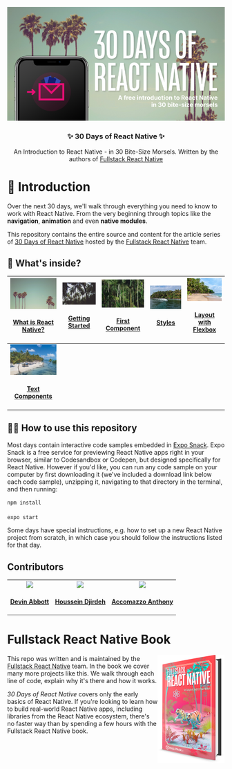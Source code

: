 <p align="center">
  <img src="./images/30-days-of-rn-poster.png"/>
</p>
<h3 align="center">
  ✨ 30 Days of React Native ✨
</h3>
<p align="center">
  An Introduction to React Native - in 30 Bite-Size Morsels. Written by the authors of <a href="https://www.fullstackreact.com/react-native/">Fullstack React Native</a></a>
</p>

# 🚀 Introduction

Over the next 30 days, we'll walk through everything you need to know to work with React Native. From the very beginning through topics like the **navigation**, **animation** and even **native modules**.

This repository contains the entire source and content for the article series of [30 Days of React Native](https://www.fullstack.io/30-days-of-react-native) hosted by the [Fullstack React Native](https://www.fullstackreact.com/react-native/) team.

## 👀 What's inside?

<!-- prettier-ignore -->
|  <a align='center' href='./day-01'><img src='./day-01/public/article-image.jpg' width='140px;' /></a><h4 align='center'><a href='./day-01'>What is React Native?</a><h4> | <a href='./day-02'><img src='./day-02/public/article-image.jpg' width='140px;' /></a><h4 align='center'><a href='./day-02'>Getting Started</a><h4> | <a href='./day-03'><img src='./day-03/public/article-image.jpg' width='140px;' /></a><h4 align='center'><a href='./day-03'>First Component</a><h4> | <a href='./day-04'><img src='./day-04/public/article-image.jpg' width='140px;' /></a><h4 align='center'><a href='./day-04'>Styles</a><h4> | <a href='./day-05'><img src='./day-05/public/article-image.jpg' width='140px;' /></a><h4 align='center'><a href='./day-05'>Layout with Flexbox</a><h4>  |
|:-:|:-:|---|---|---|
|  <a href='./day-06'><img src='./day-06/public/article-image.jpg' width='140px;' /></a><h4 align='center'><a href='./day-06'>Text Components</a><h4> | | | | |

## 👩‍🏫 How to use this repository

Most days contain interactive code samples embedded in [Expo Snack](https://snack.expo.io/). Expo Snack is a free service for previewing React Native apps right in your browser, similar to Codesandbox or Codepen, but designed specifically for React Native. However if you'd like, you can run any code sample on your computer by first downloading it (we've included a download link below each code sample), unzipping it, navigating to that directory in the terminal, and then running:

```bash
npm install

expo start
```

Some days have special instructions, e.g. how to set up a new React Native project from scratch, in which case you should follow the instructions listed for that day.

## Contributors

<!-- To update this contributors list, run `npx all-contributors-cli` -->

<!-- ALL-CONTRIBUTORS-LIST:START - Do not remove or modify this section -->
<!-- prettier-ignore-start -->
<!-- markdownlint-disable -->
<table>
  <tr>
    <td align="center"><a href='https://twitter.com/dvnabbott'><img src='https://pbs.twimg.com/profile_images/697293943872970754/dkgMlBJX_400x400.jpg' width='140px;'/><h4 align='center'><a href='https://twitter.com/dvnabbott'>Devin Abbott</a></h4></td>
    <td align="center"><a href='https://twitter.com/hdjirdeh'><img src='https://pbs.twimg.com/profile_images/1047891359007461376/WDC2DvTX_400x400.jpg' width='140px;'/><h4 align='center'><a href='https://twitter.com/hdjirdeh'>Houssein Djirdeh</a></h4></td>
    <td align="center"><a href='https://twitter.com/accomazzo'><img src='https://s3.amazonaws.com/assets.fullstack.io/n/20190131235848763_acco.png' width='140px;'/><h4 align='center'><a href='https://twitter.com/accomazzo'>Accomazzo Anthony</a></h4></td>
  </tr>
</table>

<!-- markdownlint-enable -->
<!-- prettier-ignore-end -->
<!-- ALL-CONTRIBUTORS-LIST:END -->

# Fullstack React Native Book

<a href="https://www.fullstackreact.com/react-native/">
  <img align="right" src="images/fullstack-react-native-book-cover.png" alt="Fullstack React Native Book" width="155" height="250" />
</a>

This repo was written and is maintained by the [Fullstack React Native](https://www.fullstackreact.com/react-native/) team. In the book we cover many more projects like this. We walk through each line of code, explain why it's there and how it works.

_30 Days of React Native_ covers only the early basics of React Native. If you're looking to learn how to build real-world React Native apps, including libraries from the React Native ecosystem, there's no faster way than by spending a few hours with the Fullstack React Native book.
